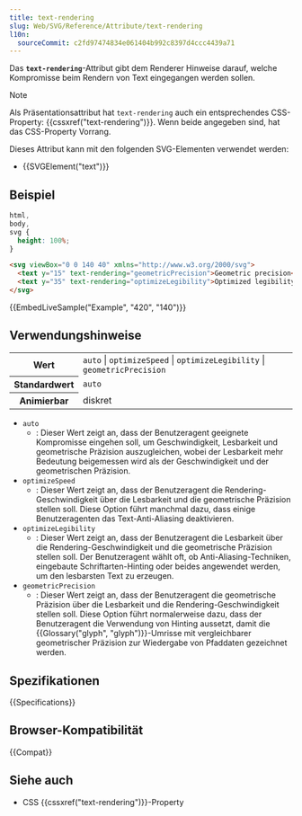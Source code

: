 ```yaml
---
title: text-rendering
slug: Web/SVG/Reference/Attribute/text-rendering
l10n:
  sourceCommit: c2fd97474834e061404b992c8397d4ccc4439a71
---
```


Das **`text-rendering`**-Attribut gibt dem Renderer Hinweise darauf, welche Kompromisse beim Rendern von Text eingegangen werden sollen.

> [!NOTE]
> Als Präsentationsattribut hat `text-rendering` auch ein entsprechendes CSS-Property: {{cssxref("text-rendering")}}. Wenn beide angegeben sind, hat das CSS-Property Vorrang.

Dieses Attribut kann mit den folgenden SVG-Elementen verwendet werden:

- {{SVGElement("text")}}

## Beispiel

```css hidden
html,
body,
svg {
  height: 100%;
}
```

```html
<svg viewBox="0 0 140 40" xmlns="http://www.w3.org/2000/svg">
  <text y="15" text-rendering="geometricPrecision">Geometric precision</text>
  <text y="35" text-rendering="optimizeLegibility">Optimized legibility</text>
</svg>
```

{{EmbedLiveSample("Example", "420", "140")}}

## Verwendungshinweise

<table class="properties">
  <tbody>
    <tr>
      <th scope="row">Wert</th>
      <td>
        <code>auto</code> | <code>optimizeSpeed</code> |
        <code>optimizeLegibility</code> | <code>geometricPrecision</code>
      </td>
    </tr>
    <tr>
      <th scope="row">Standardwert</th>
      <td><code>auto</code></td>
    </tr>
    <tr>
      <th scope="row">Animierbar</th>
      <td>diskret</td>
    </tr>
  </tbody>
</table>

- `auto`
  - : Dieser Wert zeigt an, dass der Benutzeragent geeignete Kompromisse eingehen soll, um Geschwindigkeit, Lesbarkeit und geometrische Präzision auszugleichen, wobei der Lesbarkeit mehr Bedeutung beigemessen wird als der Geschwindigkeit und der geometrischen Präzision.
- `optimizeSpeed`
  - : Dieser Wert zeigt an, dass der Benutzeragent die Rendering-Geschwindigkeit über die Lesbarkeit und die geometrische Präzision stellen soll. Diese Option führt manchmal dazu, dass einige Benutzeragenten das Text-Anti-Aliasing deaktivieren.
- `optimizeLegibility`
  - : Dieser Wert zeigt an, dass der Benutzeragent die Lesbarkeit über die Rendering-Geschwindigkeit und die geometrische Präzision stellen soll. Der Benutzeragent wählt oft, ob Anti-Aliasing-Techniken, eingebaute Schriftarten-Hinting oder beides angewendet werden, um den lesbarsten Text zu erzeugen.
- `geometricPrecision`
  - : Dieser Wert zeigt an, dass der Benutzeragent die geometrische Präzision über die Lesbarkeit und die Rendering-Geschwindigkeit stellen soll. Diese Option führt normalerweise dazu, dass der Benutzeragent die Verwendung von Hinting aussetzt, damit die {{Glossary("glyph", "glyph")}}-Umrisse mit vergleichbarer geometrischer Präzision zur Wiedergabe von Pfaddaten gezeichnet werden.

## Spezifikationen

{{Specifications}}

## Browser-Kompatibilität

{{Compat}}

## Siehe auch

- CSS {{cssxref("text-rendering")}}-Property
